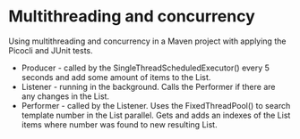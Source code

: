 # Multithreading and concurrency
Using multithreading and concurrency in a Maven project with applying the Picocli and JUnit tests.
* Producer - called by the SingleThreadScheduledExecutor() every 5 seconds and add some amount of items to the List.
* Listener - running in the background. Calls the Performer if there are any changes in the List. 
* Performer - called by the Listener. Uses the FixedThreadPool() to search template number in the List parallel. Gets and adds an indexes of the List items where number was found to new resulting List.   
